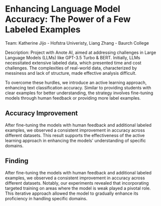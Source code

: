 # Enhancing Language Model Accuracy: The Power of a Few Labeled Examples

Team: Katherine Jijo - Hofstra Univeristy, Liang Zhang - Baurch College 

Description: Project with Anote AI, aimed at addressing challenges in Large Language Models (LLMs) like GPT-3.5 Turbo & BERT. Initially, LLMs necessitated extensive labeled data, which presented time and cost challenges. The complexities of real-world data, characterized by messiness and lack of structure, made effective analysis difficult.

To overcome these hurdles, we introduce an active learning approach, enhancing text classification accuracy. Similar to providing students with clear examples for better understanding, the strategy involves fine-tuning models through human feedback or providing more label examples.

## Accuracy Improvement

After fine-tuning the models with human feedback and additional labeled examples, we observed a consistent improvement in accuracy across different datasets. This result supports the effectiveness of the active learning approach in enhancing the models' understanding of specific domains.

## Finding

After fine-tuning the models with human feedback and additional labeled examples, we observed a consistent improvement in accuracy across different datasets. Notably, our experiments revealed that incorporating targeted training on areas where the model is weak played a pivotal role. This iterative approach allowed the model to gradually enhance its proficiency in handling specific domains.



